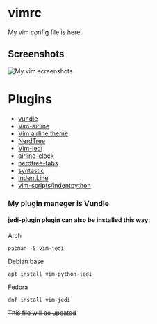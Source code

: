 # vimrc

My vim config file is here.

## Screenshots
‍‍‍![My vim screenshots](https://user-images.githubusercontent.com/43514507/83497626-fee7a180-a4cf-11ea-8d27-6af7bbdde0fe.png)


# Plugins
- [vundle](https://github.com/VundleVim/Vundle.vim)
- [Vim-airline](https://github.com/vim-airline/vim-airline)
- [Vim airline theme](https://github.com/vim-airline/vim-airline)
- [NerdTree](https://github.com/scrooloose/nerdtree)
- [Vim-jedi](https://github.com/davidhalter/jedi-vim)
- [airline-clock](https://github.com/enricobacis/vim-airline-clock)
- [nerdtree-tabs](https://github.com/jistr/vim-nerdtree-tabs)
- [syntastic](https://github.com/vim-syntastic/syntastic)
- [indentLine](https://github.com/Yggdroot/indentLine)
- [vim-scripts/indentpython](https://github.com/vim-scripts/indentpython)
  

### My plugin maneger is **Vundle**

#### jedi-plugin plugin can also be installed this way:

Arch
```vim
pacman -S vim-jedi
```
Debian base
```vim
apt install vim-python-jedi
```
Fedora
```vim
dnf install vim-jedi
```

~~This file will be updated~~




